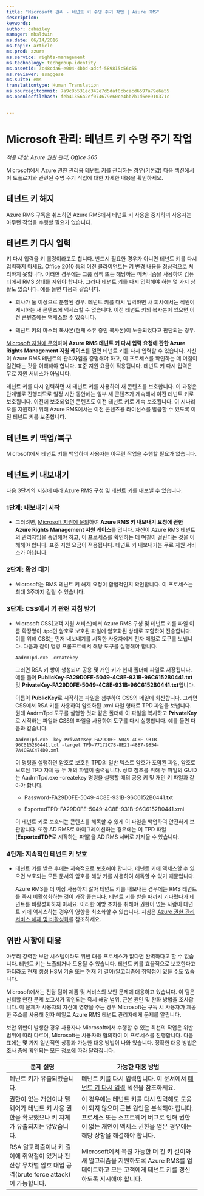```yaml
---
title: "Microsoft 관리 - 테넌트 키 수명 주기 작업 | Azure RMS"
description: 
keywords: 
author: cabailey
manager: mbaldwin
ms.date: 06/14/2016
ms.topic: article
ms.prod: azure
ms.service: rights-management
ms.technology: techgroup-identity
ms.assetid: 3c48cda6-e004-4bbd-adcf-589815c56c55
ms.reviewer: esaggese
ms.suite: ems
translationtype: Human Translation
ms.sourcegitcommit: 7a9c8b531ec342e7d5daf0cbcacd6597a79e6a55
ms.openlocfilehash: feb41356a2ef074679e60ce4bb7b1d6ee910371c


---
```



# Microsoft 관리: 테넌트 키 수명 주기 작업

*적용 대상: Azure 권한 관리, Office 365*

Microsoft에서 Azure 권한 관리용 테넌트 키를 관리하는 경우(기본값) 다음 섹션에서 이 토폴로지와 관련된 수명 주기 작업에 대한 자세한 내용을 확인하세요.

## 테넌트 키 해지
Azure RMS 구독을 취소하면 Azure RMS에서 테넌트 키 사용을 중지하며 사용자는 아무런 작업을 수행할 필요가 없습니다.

## 테넌트 키 다시 입력
키 다시 입력을 키 롤링이라고도 합니다. 반드시 필요한 경우가 아니면 테넌트 키를 다시 입력하지 마세요. Office 2010 등의 이전 클라이언트는 키 변경 내용을 정상적으로 처리하지 못합니다. 이러한 경우에는 그룹 정책 또는 해당하는 메커니즘을 사용하여 컴퓨터에서 RMS 상태를 지워야 합니다. 그러나 테넌트 키를 다시 입력해야 하는 몇 가지 상황도 있습니다. 예를 들면 다음과 같습니다.

-   회사가 둘 이상으로 분할된 경우. 테넌트 키를 다시 입력하면 새 회사에서는 직원이 게시하는 새 콘텐츠에 액세스할 수 없습니다. 이전 테넌트 키의 복사본이 있으면 이전 콘텐츠에는 액세스할 수 있습니다.

-   테넌트 키의 마스터 복사본(현재 소유 중인 복사본)이 노출되었다고 판단되는 경우.

[Microsoft 지원에 문의](../get-started/information-support.md#to-contact-microsoft-support)하여 **Azure RMS 테넌트 키 다시 입력 요청에 관한 Azure Rights Management 지원 케이스**를 열면 테넌트 키를 다시 입력할 수 있습니다. 자신이 Azure RMS 테넌트의 관리자임을 증명해야 하고, 이 프로세스를 확인하는 데 며칠이 걸린다는 것을 이해해야 합니다. 표준 지원 요금이 적용됩니다. 테넌트 키 다시 입력은 무료 지원 서비스가 아닙니다.

테넌트 키를 다시 입력하면 새 테넌트 키를 사용하여 새 콘텐츠를 보호합니다. 이 과정은 단계별로 진행되므로 일정 시간 동안에는 일부 새 콘텐츠가 계속해서 이전 테넌트 키로 보호됩니다. 이전에 보호되었던 콘텐츠도 이전 테넌트 키로 계속 보호됩니다. 이 시나리오를 지원하기 위해 Azure RMS에서는 이전 콘텐츠용 라이선스를 발급할 수 있도록 이전 테넌트 키를 보존합니다.

## 테넌트 키 백업/복구
Microsoft에서 테넌트 키를 백업하며 사용자는 아무런 작업을 수행할 필요가 없습니다.

## 테넌트 키 내보내기
다음 3단계의 지침에 따라 Azure RMS 구성 및 테넌트 키를 내보낼 수 있습니다.

### 1단계: 내보내기 시작

-   그러려면, [Microsoft 지원에 문의](../get-started/information-support.md#to-contact-microsoft-support)하여 **Azure RMS 키 내보내기 요청에 관한 Azure Rights Management 지원 케이스**를 엽니다. 자신이 Azure RMS 테넌트의 관리자임을 증명해야 하고, 이 프로세스를 확인하는 데 며칠이 걸린다는 것을 이해해야 합니다. 표준 지원 요금이 적용됩니다. 테넌트 키 내보내기는 무료 지원 서비스가 아닙니다.

### 2단계: 확인 대기

-   Microsoft는 RMS 테넌트 키 해제 요청이 합법적인지 확인합니다. 이 프로세스는 최대 3주까지 걸릴 수 있습니다.

### 3단계: CSS에서 키 관련 지침 받기

-   Microsoft CSS(고객 지원 서비스)에서 Azure RMS 구성 및 테넌트 키를 파일 이름 확장명이 .tpd인 암호로 보호된 파일에 암호화된 상태로 포함하여 전송합니다. 이를 위해 CSS는 먼저 내보내기를 시작한 사용자에게 전자 메일로 도구를 보냅니다. 다음과 같이 명령 프롬프트에서 해당 도구를 실행해야 합니다.

    ```
    AadrmTpd.exe -createkey
    ```
    그러면 RSA 키 쌍이 생성되며 공용 및 개인 키가 현재 폴더에 파일로 저장됩니다. 예를 들어 **PublicKey-FA29D0FE-5049-4C8E-931B-96C6152B0441.txt** 및 **PrivateKey-FA29D0FE-5049-4C8E-931B-96C6152B0441.txt**입니다.

    이름이 **PublicKey**로 시작하는 파일을 첨부하여 CSS의 메일에 회신합니다. 그러면 CSS에서 RSA 키를 사용하여 암호화된 .xml 파일 형태로 TPD 파일을 보냅니다. 원래 AadrmTpd 도구를 실행한 것과 같은 폴더에 이 파일을 복사하고 **PrivateKey**로 시작하는 파일과 CSS의 파일을 사용하여 도구를 다시 실행합니다. 예를 들면 다음과 같습니다.

    ```
    AadrmTpd.exe -key PrivateKey-FA29D0FE-5049-4C8E-931B-96C6152B0441.txt -target TPD-77172C7B-8E21-48B7-9854-7A4CEAC474D0.xml
    ```
    이 명령을 실행하면 암호로 보호된 TPD의 일반 텍스트 암호가 포함된 파일, 암호로 보호된 TPD 자체 등 두 개의 파일이 출력됩니다. 상호 참조를 위해 두 파일의 GUID는 AadrmTpd.exe -createkey 명령을 실행할 때의 공용 키 및 개인 키 파일과 같아야 합니다.

    -   Password-FA29D0FE-5049-4C8E-931B-96C6152B0441.txt

    -   ExportedTPD-FA29D0FE-5049-4C8E-931B-96C6152B0441.xml

    이 테넌트 키로 보호되는 콘텐츠를 해독할 수 있게 이 파일을 백업하여 안전하게 보관합니다. 또한 AD RMS로 마이그레이션하는 경우에는 이 TPD 파일(**ExportedTDP**로 시작하는 파일)을 AD RMS 서버로 가져올 수 있습니다.

### 4단계: 지속적인 테넌트 키 보호

-   테넌트 키를 받은 후에는 지속적으로 보호해야 합니다. 테넌트 키에 액세스할 수 있으면 보호되는 모든 문서의 암호를 해당 키를 사용하여 해독할 수 있기 때문입니다.

    Azure RMS를 더 이상 사용하지 않아 테넌트 키를 내보내는 경우에는 RMS 테넌트를 즉시 비활성화하는 것이 가장 좋습니다. 테넌트 키를 받을 때까지 기다렸다가 테넌트를 비활성화하지 마세요. 이러한 예방 조치를 취해야 권한이 없는 사람이 테넌트 키에 액세스하는 경우의 영향을 최소화할 수 있습니다. 지침은 [Azure 권한 관리 서비스 해제 및 비활성화](decommission-deactivate.md)를 참조하세요.

## 위반 사항에 대응
아무리 강력한 보안 시스템이라도 위반 대응 프로세스가 없다면 완벽하다고 할 수 없습니다. 테넌트 키는 노출되거나 도용될 수 있습니다. 테넌트 키를 효율적으로 보호한다고 하더라도 현재 생성 HSM 기술 또는 현재 키 길이/알고리즘에 취약점이 있을 수도 있습니다.

Microsoft에서는 전담 팀이 제품 및 서비스의 보안 문제에 대응하고 있습니다. 이 팀은 신뢰할 만한 문제 보고서가 확인되는 즉시 해당 범위, 근본 원인 및 완화 방법을 조사합니다. 이 문제가 사용자의 자산에 영향을 주는 경우 Microsoft는 구독 시 사용자가 제공한 주소를 사용해 전자 메일로 Azure RMS 테넌트 관리자에게 문제를 알립니다.

보안 위반이 발생한 경우 사용자나 Microsoft에서 수행할 수 있는 최선의 작업은 위반 범위에 따라 다르며, Microsoft는 사용자와 협의하여 이 프로세스를 진행합니다. 다음 표에는 몇 가지 일반적인 상황과 가능한 대응 방법이 나와 있습니다. 정확한 대응 방법은 조사 중에 확인되는 모든 정보에 따라 달라집니다.

|문제 설명|가능한 대응 방법|
|------------------------|-------------------|
|테넌트 키가 유출되었습니다.|테넌트 키를 다시 입력합니다. 이 문서에서 [테넌트 키 다시 입력](operations-microsoft-managed-tenant-key.md#re-key-your-tenant-key) 섹션을 참조하세요.|
|권한이 없는 개인이나 맬웨어가 테넌트 키 사용 권한을 확보했으나 키 자체가 유출되지는 않았습니다.|이 경우에는 테넌트 키를 다시 입력해도 도움이 되지 않으며 근본 원인을 분석해야 합니다. 프로세스 또는 소프트웨어 버그로 인해 권한이 없는 개인이 액세스 권한을 얻은 경우에는 해당 상황을 해결해야 합니다.|
|RSA 알고리즘이나 키 길이에 취약점이 있거나 전산상 무차별 암호 대입 공격(brute force attack)이 가능합니다.|Microsoft에서 복원 가능한 더 긴 키 길이와 새 알고리즘을 지원하도록 Azure RMS를 업데이트하고 모든 고객에게 테넌트 키를 갱신하도록 지시해야 합니다.|





<!--HONumber=Jun16_HO4-->


